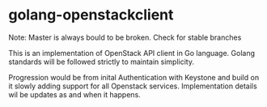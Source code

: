 # golang-openstackclient

Note: Master is always bould to be broken. Check for stable branches

This is an implementation of OpenStack API client in Go language. Golang standards will be followed strictly to maintain simplicity.

Progression would be from inital Authentication with Keystone and build on it slowly adding support for all Openstack services. Implementation details wil be updates as and when it happens.
